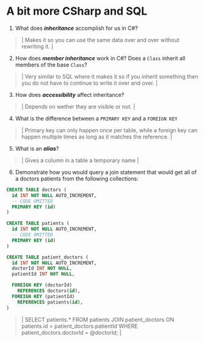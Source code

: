 # A bit more CSharp and SQL
1. What does ***inheritance*** accomplish for us in C#?

  > | Makes it so you can use the same data over and over without rewriting it. |

2. How does ***member inheritance*** work in C#? Does a `Class` inherit all members of the base `Class`?

  > | Very similar to SQL where it makes it so if you inherit something then you do not have to continue to write it over and over. |

3. How does ***accessibility*** affect inheritance?

  > | Depends on wether they are visible or not. |

4. What is the difference between a `PRIMARY KEY` and a `FOREIGN KEY`

  > | Primary key can only happen once per table, while a foreign key can happen multiple times as long as it matches the reference. |

5. What is an ***alias***?

  > | Gives a column in a table a temporary name |

6. Demonstrate how you would query a join statement that would get all of a doctors patients from the following collections:

  ```SQL
  CREATE TABLE doctors (
    id INT NOT NULL AUTO_INCREMENT,
    -- CODE OMITTED
    PRIMARY KEY (id)
  )

  CREATE TABLE patients (
    id INT NOT NULL AUTO_INCREMENT,
    -- CODE OMITTED
    PRIMARY KEY (id)
  )

  CREATE TABLE patient_doctors (
    id INT NOT NULL AUTO_INCREMENT,
    doctorId INT NOT NULL,
    patientId INT NOT NULL,

    FOREIGN KEY (doctorId)
      REFERENCES doctors(id),
    FOREIGN KEY (patientId)
      REFERENCES patients(id),
  )

  ```

  > | SELECT patients.*
FROM patients
JOIN patient_doctors ON patients.id = patient_doctors.patientId
WHERE patient_doctors.doctorId = @doctorId; |
